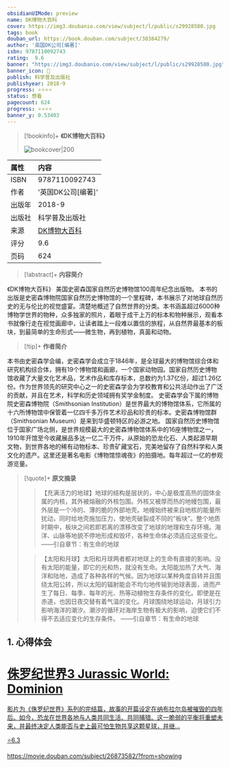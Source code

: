 ```yaml
---
obsidianUIMode: preview
name: DK博物大百科
cover: https://img3.doubanio.com/view/subject/l/public/s29928580.jpg
tags: book
douban_url: https://book.douban.com/subject/30384279/
author: '英国DK公司[编著]'
isbn: 9787110092743
rating:  9.6 
banner: "https://img3.doubanio.com/view/subject/l/public/s29928580.jpg"
banner_icon: 📖
publish: 科学普及出版社
publishyear: 2018-9
progress: ⭐⭐⭐⭐
status: 想看
pagecount: 624
progress: ⭐⭐⭐⭐
banner_y: 0.53403
---
```

> [!bookinfo]+ **《DK博物大百科》**
>
> ![bookcover|200](https://img3.doubanio.com/view/subject/l/public/s29928580.jpg)
>
| 属性   | 内容                                       |
|:------ |:------------------------------------------ |
| ISBN   | 9787110092743                             |
| 作者   | '英国DK公司[编著]'                           |
| 出版年 | 2018-9                      | 
| 出版社 | 科学普及出版社                          |
| 来源   | [DK博物大百科](https://book.douban.com/subject/30384279/) |
| 评分   |  9.6                            |
| 页码   | 624                        |

> [!abstract]+ **内容简介**
> 
《DK博物大百科》
美国史密森国家自然历史博物馆100周年纪念出版物。
本书的出版是史密森博物院国家自然历史博物馆的一个里程碑，本书展示了对地球自然历史的无与伦比的视觉盛宴。清楚地概述了自然世界的分类。本书涵盖超过6000种博物学世界的物种，众多独家的照片，着眼于成干上万的标本和物种展示，观看本书就像行走在视觉画廊中，让读者踏上一段难以置信的旅程，从自然界最基本的板块，到最简单的生命形式——微生物，再到植物，真菌和动物。

> [!tip]+ **作者简介**
>
 本书由史密森学会编，史密森学会成立于1846年，是全球最大的博物馆综合体和研究机构综合体，拥有19个博物馆和画廊，一个国家动物园。国家自然历史博物馆收藏了大量文化艺术品，艺术作品和库存标本，总数约为1.37亿份，超过1.26亿份。作为世界领先的研究中心之一的史密森学会为学校教育和公共活动作出了广泛的贡献，并且在艺术，科学和历史领域拥有奖学金制度。
史密森学会下属的博物院史密森博物院（Smithsonian Institution）是世界最大的博物馆体系，它所属的十六所博物馆中保管着一亿四千多万件艺术珍品和珍贵的标本。史密森博物馆群（Smithsonian Museum）是来到华盛顿特区的必游之地。
国家自然历史博物馆位于国家广场北侧，是世界规模最大的史密森博物馆体系中的16座博物馆之一，1910年开馆至今收藏展品多达一亿二干万件，从原始的恐龙化石、人类起源早期文物，到世界各地的稀有动物标本、珍贵矿藏宝石，完美地留存了自然科学和人类文化的遗产。这里还是著名电影《博物馆惊魂夜》的拍摄地。每年超过一亿的参观游览量。


> [!quote]+ **原文摘录**
>
>>【充满活力的地球】地球的结构是层状的，中心是极度高热的固体金属的内核，其外被熔融的外核包围。外核又被厚而热的地幔包围，最外层是一个冷的、薄的脆的外部地壳。地幔始终被来自地核的能量所扰动，同时给地壳施加压力，使地壳破裂成不同的“板块”。整个地质时期中，板块之间若即若离的漂移改变了地球的地理和生存环境。海洋、山脉等地貌不停地形成和毁坏，各种生命体必须适应这些变化。
——引自章节：有生命的地球
 >
>> 【太阳和月球】太阳和月球两者都对地球上的生命有直接的影响。没有太阳的能量，即它的光和热，就没有生命。太阳能加热了大气、海洋和陆地，造成了各种各样的气候。因为地球以某种角度自转并且围绕太阳公转，所以太阳的辐射能会不均匀地传输到地球表面，进而产生了每日、每季、每年的光、热等动植物生存条件的变化。即使是在赤道，也因日夜交替有着气温的变化。月球围绕地球运动，月球引力影响海洋的潮汐。潮汐的循环对海岸生物有极大的影响，迫使它们不得不去适应变化的生存条件。
——引自章节：有生命的地球

## 1. 心得体会



<div class="rich-link-card-container"><a class="rich-link-card" href="https://movie.douban.com/subject/26873582/?from=showing" target="_blank">
	<div class="rich-link-image-container">
		<div class="rich-link-image" style="background-image: url('https://img9.doubanio.com/view/photo/s_ratio_poster/public/p2873135507.jpg')">
	</div>
	</div>
	<div class="rich-link-card-text">
		<h1 class="rich-link-card-title">侏罗纪世界3 Jurassic World: Dominion</h1>
		<p class="rich-link-card-description">
		影片为《侏罗纪世界》系列的完结篇，故事的开篇设定在纳布拉尔岛被摧毁的四年后。如今，恐龙在世界各地与人类共同生活、共同捕猎。这一脆弱的平衡将重塑未来，并最终决定人类能否与史上最可怕生物共享这颗星球，并继...
		</p>
		<p class="rich-link-card-rating">
			⭐6.3
		</p>
		<p class="rich-link-href">
			https://movie.douban.com/subject/26873582/?from=showing
		</p>
	</div>
</a></div>